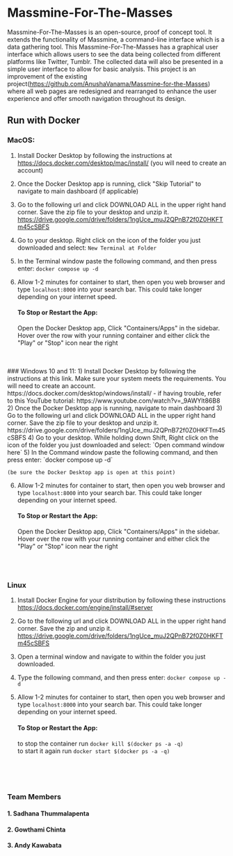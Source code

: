 # Massmine-For-The-Masses

Massmine-For-The-Masses is an open-source, proof of concept tool. It extends the functionality of Massmine, a command-line interface which is a data gathering tool. This Massmine-For-The-Masses has a graphical user interface which allows users to see the data being collected from different platforms like Twitter, Tumblr. The collected data will also be presented in a simple user interface to allow for basic analysis. This project is an improvement of the existing project(https://github.com/AnushaVanama/Massmine-for-the-Masses) where all web pages are redesigned  and rearranged to enhance the user experience and offer smooth navigation throughout its design.
<br>
## Run with Docker
### MacOS:
1) Install Docker Desktop by following the instructions at https://docs.docker.com/desktop/mac/install/ (you will need to create an account)
2) Once the Docker Desktop app is running, click "Skip Tutorial" to navigate to main dashboard (if applicable)
3) Go to the following url and click DOWNLOAD ALL in the upper right hand corner. Save the zip file to your desktop and unzip it.
https://drive.google.com/drive/folders/1ngUce_muJ2QPnB72f0Z0HKFTm45cSBFS

4) Go to your desktop. Right click on the icon of the folder you just downloaded and select: `New Terminal at Folder`
5) In the Terminal window paste the following command, and then press enter: `docker compose up -d`


6) Allow 1-2 minutes for container to start, then open you web browser and type `localhost:8000` into your search bar. This could take longer depending on your internet speed.

    #### To Stop or Restart the App:
    Open the Docker Desktop app, Click "Containers/Apps" in the sidebar. Hover over the row with your running container and either click the "Play" or "Stop" icon near the right
<br>
<br>
### Windows 10 and 11:
1) Install Docker Desktop by following the instructions at this link. Make sure your system meets the requirements. You will need to create an account. https://docs.docker.com/desktop/windows/install/ 
    - if having trouble, refer to this YouTube tutorial: https://www.youtube.com/watch?v=_9AWYlt86B8
2) Once the Docker Desktop app is running, navigate to main dashboard
3) Go to the following url and click DOWNLOAD ALL in the upper right hand corner. Save the zip file to your desktop and unzip it.
https://drive.google.com/drive/folders/1ngUce_muJ2QPnB72f0Z0HKFTm45cSBFS
4) Go to your desktop. While holding down Shift, Right click on the icon of the folder you just downloaded and select: `Open command window here`
5) In the Command window paste the following command, and then press enter: `docker compose up -d`

    (be sure the Docker Desktop app is open at this point)

6) Allow 1-2 minutes for container to start, then open you web browser and type `localhost:8000` into your search bar. This could take longer depending on your internet speed.

    #### To Stop or Restart the App:
    Open the Docker Desktop app, Click "Containers/Apps" in the sidebar. Hover over the row with your running container and either click the "Play" or "Stop" icon near the right

<br>
<br>

### Linux

1) Install Docker Engine for your distribution by following these instructions https://docs.docker.com/engine/install/#server

2) Go to the following url and click DOWNLOAD ALL in the upper right hand corner. Save the zip and unzip it.
https://drive.google.com/drive/folders/1ngUce_muJ2QPnB72f0Z0HKFTm45cSBFS

3) Open a terminal window and navigate to within the folder you just downloaded.

4) Type the following command, and then press enter: `docker compose up -d`


5) Allow 1-2 minutes for container to start, then open you web browser and type `localhost:8000` into your search bar. This could take longer depending on your internet speed.

    #### To Stop or Restart the App:
    to stop the container run `docker kill $(docker ps -a -q)`  
    to start it again run `docker start $(docker ps -a -q)`


    
<br>
<br>
<br>

### Team Members
#### 1. Sadhana Thummalapenta
#### 2. Gowthami Chinta
#### 3. Andy Kawabata


```python

```


```python

```
